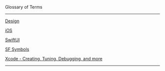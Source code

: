 Glossary of Terms

- - - -

[Design](https://developer.apple.com/design/)

[iOS](https://developer.apple.com/ios/)

[SwiftUI](https://developer.apple.com/xcode/swiftui/)

[SF Symbols](https://developer.apple.com/sf-symbols/)

[Xcode - Creating, Tuning, Debugging, and more](https://developer.apple.com/documentation/xcode)

- - - -
